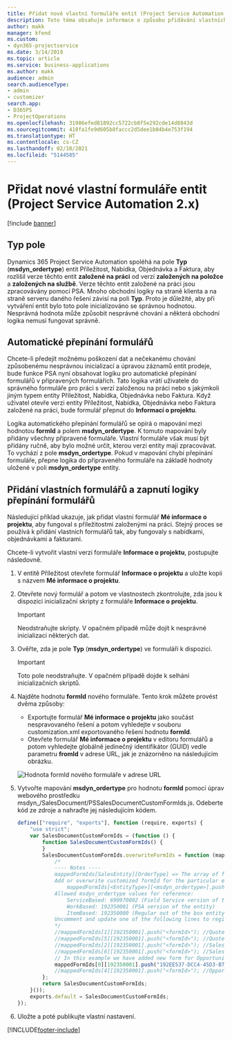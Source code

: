 ```yaml
---
title: Přidat nové vlastní formuláře entit (Project Service Automation 2.x)
description: Toto téma obsahuje informace o způsobu přidávání vlastních formulářů entit pro příležitosti, nabídky, objednávky nebo faktury v Dynamics 365 Project Service Automation 2.x.
author: makk
manager: kfend
ms.custom:
- dyn365-projectservice
ms.date: 3/14/2019
ms.topic: article
ms.service: business-applications
ms.author: makk
audience: admin
search.audienceType:
- admin
- customizer
search.app:
- D365PS
- ProjectOperations
ms.openlocfilehash: 31986efed81892cc5722cb8f5e292cde14d8843d
ms.sourcegitcommit: 418fa1fe9d605b8faccc2d5dee1b04b4e753f194
ms.translationtype: HT
ms.contentlocale: cs-CZ
ms.lasthandoff: 02/10/2021
ms.locfileid: "5144585"
---
```

# <a name="add-new-custom-entity-forms-project-service-automation-2x"></a>Přidat nové vlastní formuláře entit (Project Service Automation 2.x)

[!include [banner](../../includes/psa-now-project-operations.md)]

## <a name="type-field"></a>Typ pole 

Dynamics 365 Project Service Automation spoléhá na pole **Typ** (**msdyn\_ordertype**) entit Příležitost, Nabídka, Objednávka a Faktura, aby rozlišil verze těchto entit **založené na práci** od verzí **založených na položce** a **založených na službě**. Verze těchto entit založené na práci jsou zpracovávány pomocí PSA. Mnoho obchodní logiky na straně klienta a na straně serveru daného řešení závisí na poli **Typ**. Proto je důležité, aby při vytváření entit bylo toto pole inicializováno se správnou hodnotou. Nesprávná hodnota může způsobit nesprávné chování a některá obchodní logika nemusí fungovat správně.

## <a name="automatic-form-switching"></a>Automatické přepínání formulářů

Chcete-li předejít možnému poškození dat a nečekanému chování způsobenému nesprávnou inicializací a úpravou záznamů entit prodeje, bude funkce PSA nyní obsahovat logiku pro automatické přepínání formulářů v připravených formulářích. Tato logika vrátí uživatele do správného formuláře pro práci s verzí založenou na práci nebo s jakýmkoli jiným typem entity Příležitost, Nabídka, Objednávka nebo Faktura. Když uživatel otevře verzi entity Příležitost, Nabídka, Objednávka nebo Faktura založené na práci, bude formulář přepnut do **Informací o projektu**.

Logika automatického přepínání formulářů se opírá o mapování mezi hodnotou **formId** a polem **msdyn\_ordertype**. K tomuto mapování byly přidány všechny připravené formuláře. Vlastní formuláře však musí být přidány ručně, aby bylo možné určit, kterou verzi entity mají zpracovávat. To vychází z pole **msdyn\_ordertype**. Pokud v mapování chybí přepínání formuláře, přepne logika do připraveného formuláře na základě hodnoty uložené v poli **msdyn\_ordertype** entity.

## <a name="add-custom-forms-and-turn-on-the-form-switching-logic"></a>Přidání vlastních formulářů a zapnutí logiky přepínání formulářů

Následující příklad ukazuje, jak přidat vlastní formulář **Mé informace o projektu**, aby fungoval s příležitostmi založenými na práci. Stejný proces se používá k přidání vlastních formulářů tak, aby fungovaly s nabídkami, objednávkami a fakturami.

Chcete-li vytvořit vlastní verzi formuláře **Informace o projektu**, postupujte následovně.

1. V entitě Příležitost otevřete formulář **Informace o projektu** a uložte kopii s názvem **Mé informace o projektu**.
2. Otevřete nový formulář a potom ve vlastnostech zkontrolujte, zda jsou k dispozici inicializační skripty z formuláře **Informace o projektu**. 

    > [!IMPORTANT]
    > Neodstraňujte skripty. V opačném případě může dojít k nesprávné inicializaci některých dat.

3. Ověřte, zda je pole **Typ** (**msdyn\_ordertype**) ve formuláři k dispozici. 

    > [!IMPORTANT]
    > Toto pole neodstraňujte. V opačném případě dojde k selhání inicializačních skriptů.

4. Najděte hodnotu **formId** nového formuláře. Tento krok můžete provést dvěma způsoby:

    - Exportujte formulář **Mé informace o projektu** jako součást nespravovaného řešení a potom vyhledejte v souboru customization.xml exportovaného řešení hodnotu **formId**.
    - Otevřete formulář **Mé informace o projektu** v editoru formulářů a potom vyhledejte globálně jedinečný identifikátor (GUID) vedle parametru **fromId** v adrese URL, jak je znázorněno na následujícím obrázku.

    ![Hodnota formId nového formuláře v adrese URL](media/how-to-add-custom-forms-in-v2.0.png)

5. Vytvořte mapování **msdyn\_ordertype** pro hodnotu **formId** pomocí úprav webového prostředku msdyn\_/SalesDocument/PSSalesDocumentCustomFormIds.js. Odeberte kód ze zdroje a nahraďte jej následujícím kódem.

    ```javascript
    define(["require", "exports"], function (require, exports) {
        "use strict";
        var SalesDocumentCustomFormIds = (function () {
            function SalesDocumentCustomFormIds() {
            }
            SalesDocumentCustomFormIds.overwriteFormIds = function (mappedFormIds) {
                /*
                ---- Notes ----
                mappedFormIds[SalesEntity][OrderType] => The array of forms IDs that support particular entity and order type
                Add or overwrite customized formId for the particular entity and order type by calling:
                    mappedFormIds[<EntityType>][<msdyn_ordertype>].push("<formId>");
                Allowed msdyn_ordertype values for reference:
                    ServiceBased: 690970002 (Field Service version of the entity)
                    WorkBased: 192350001 (PSA version of the entity)
                    ItemBased: 192350000 (Regular out of the box entity)
                Uncomment and update one of the following lines to register custom PSA form for required entity:
                */      
                //mappedFormIds[1][192350001].push("<formId>"); //Quote
                //mappedFormIds[5][192350001].push("<formId>"); //Quote Line
                //mappedFormIds[2][192350001].push("<formId>"); //Sales Order
                //mappedFormIds[6][192350001].push("<formId>"); //Sales Order Line
                // In this example we have added new form for Opportunity
                mappedFormIds[0][192350001].push("192EE537-DCC4-45D3-B7AF-EA694B9113D2"); //Opportunity
                //mappedFormIds[4][192350001].push("<formId>"); //Opportunity Line
            };
            return SalesDocumentCustomFormIds;
        }());
        exports.default = SalesDocumentCustomFormIds;
    });
    ```

6. Uložte a poté publikujte vlastní nastavení.


[!INCLUDE[footer-include](../../includes/footer-banner.md)]